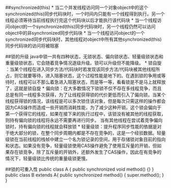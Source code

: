 ##synchronized(this)
	* 当二个并发线程访问同一个对象object中的这个synchronized(this)同步代码块时，一个时间内只能有一个线程得到执行。另一个线程必须等待当前线程执行完这个代码块以后才能执行该代码块
	* 当一个线程访问object的一个synchronized(this)同步代码块时，另一个线程仍然可以访问object中的非synchronized同步代码块
	* 当一个线程访问object的一个synchronized同步代码块时，其他线程对object中所有其他synchronized(this)同步代码块的访问将被阻塞

##锁的升级
	java中锁一共有四种状态，无锁状态、偏向锁状态、轻量级锁状态和重量级锁状态，它会随着竞争情况逐级升级。锁可以升级但不能降级。
	* 锁自旋 ：当某个线程在进入同步方法/代码块时若发现该同步方法/代码块被其他线程所占，则它就要等待，进入阻塞状态，这个过程性能是地下的。在遇到锁的争用或等待时，线程可以不那么着急进入阻塞状态，而是等一等，看看锁是不是马上就释放了，这就是锁自旋
	* 偏向锁：在大多数情况下锁锁不仅不存在多线程竞争，而且总是有同一线程多次获得，为了让线程获得锁的代价更低而引入了偏向锁。当某个线程获得锁的情况，该线程是可以多次锁住该对象，但是每次只需这样的操作都会因为CAS操作而造成一些开销而消耗性能，为了减少这种开销，这个锁会偏向于第一个获得它的线程，如果在接下来的执行过程中，该锁没有被其他的线程获取，则持有偏向锁的线程将永远不需要再进行同步。 当有其他线程在尝试着竞争偏向锁时，持有偏向锁的线程就会释放锁
	* 轻量级锁：提升程序同步性能的依据是对于绝大部分的锁，在整个同步周期内都是不存在竞争的，这是一个经验数据。轻量级锁在当前线程的栈帧中建立一个名为锁记录的空间，用于存储锁对象目前的指向和状态。如果没有竞争，轻量级锁使用CAS操作避免了使用互斥量的开销，但如果存在锁竞争，除了互斥量的开销外，还额外发生了CAS操作，因此在有竞争的情况下，轻量级锁比传统的重量级锁更慢。

##锁的可重入性
	public class A {
		public synchronized void method() {}
	}	
	public class B extends A{
		public synchronized method() {
			super.method();
		}
	}
